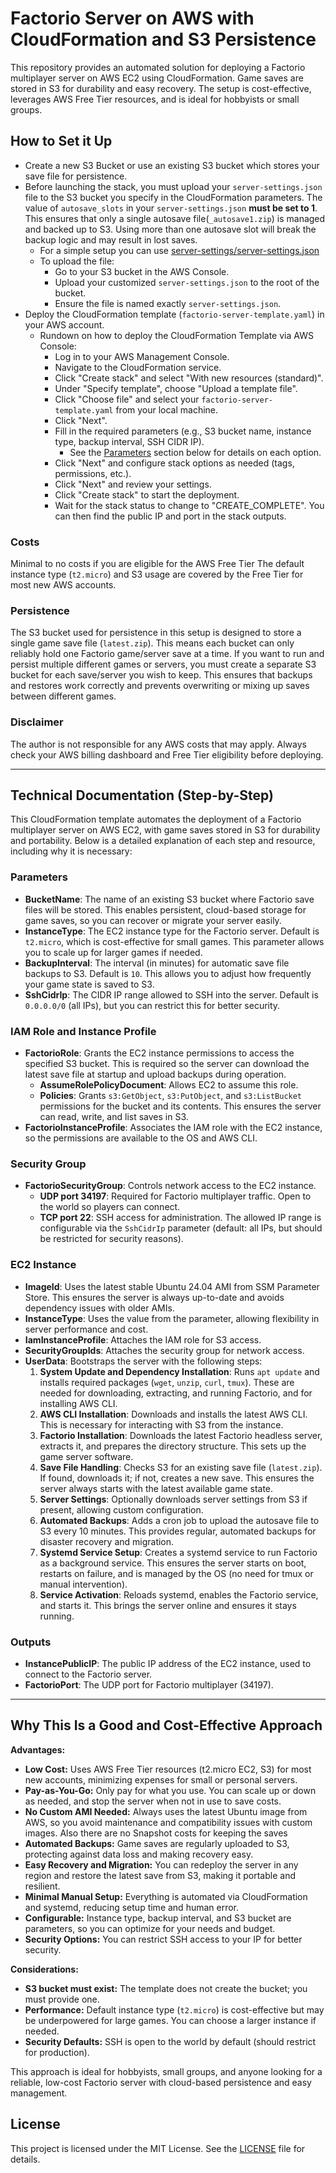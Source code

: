 # Factorio Server on AWS with CloudFormation and S3 Persistence
This repository provides an automated solution for deploying a Factorio multiplayer server on AWS EC2 using CloudFormation. Game saves are stored in S3 for durability and easy recovery. The setup is cost-effective, leverages AWS Free Tier resources, and is ideal for hobbyists or small groups.
## How to Set it Up
- Create a new S3 Bucket or use an existing S3 bucket which stores your save file for persistence.
- Before launching the stack, you must upload your `server-settings.json` file to the S3 bucket
you specify in the CloudFormation parameters. The value of `autosave_slots` in your
`server-settings.json` **must be set to 1**. 
This ensures that only a single autosave file(`_autosave1.zip`) is managed and backed up to S3. 
Using more than one autosave slot will break the backup logic and may result in lost saves.
  - For a simple setup you can use [server-settings/server-settings.json](server-settings/server-settings.json)
  - To upload the file:
    - Go to your S3 bucket in the AWS Console.
    - Upload your customized `server-settings.json` to the root of the bucket.
    - Ensure the file is named exactly `server-settings.json`.
- Deploy the CloudFormation template (`factorio-server-template.yaml`) in your AWS account.
  - Rundown on how to deploy the CloudFormation Template via AWS Console:
    - Log in to your AWS Management Console.
    - Navigate to the CloudFormation service.
    - Click "Create stack" and select "With new resources (standard)".
    - Under "Specify template", choose "Upload a template file".
    - Click "Choose file" and select your `factorio-server-template.yaml` from your local machine.
    - Click "Next".
    - Fill in the required parameters (e.g., S3 bucket name, instance type, backup interval, SSH CIDR IP). 
      - See the [Parameters](#parameters) section below for details on each option.
    - Click "Next" and configure stack options as needed (tags, permissions, etc.).
    - Click "Next" and review your settings.
    - Click "Create stack" to start the deployment.
    - Wait for the stack status to change to "CREATE_COMPLETE". You can then find the public IP and port in the stack outputs.
### Costs
Minimal to no costs if you are eligible for the AWS Free Tier
The default instance type (`t2.micro`) and S3 usage are covered by the Free Tier for most new AWS accounts.
### Persistence
The S3 bucket used for persistence in this setup is designed to store a single game save file (`latest.zip`). This means each bucket can only reliably hold one Factorio game/server save at a time. If you want to run and persist multiple different games or servers, you must create a separate S3 bucket for each save/server you wish to keep. This ensures that backups and restores work correctly and prevents overwriting or mixing up saves between different games.

### Disclaimer 
The author is not responsible for any AWS costs that may apply. Always check your AWS billing dashboard and Free Tier eligibility before deploying.

---

## Technical Documentation (Step-by-Step)

This CloudFormation template automates the deployment of a Factorio multiplayer server on AWS EC2, with game saves stored in S3 for durability and portability. Below is a detailed explanation of each step and resource, including why it is necessary:

###  Parameters
- **BucketName**: The name of an existing S3 bucket where Factorio save files will be stored. This enables persistent, cloud-based storage for game saves, so you can recover or migrate your server easily.
- **InstanceType**: The EC2 instance type for the Factorio server. Default is `t2.micro`, which is cost-effective for small games. This parameter allows you to scale up for larger games if needed.
- **BackupInterval**: The interval (in minutes) for automatic save file backups to S3. Default is `10`. This allows you to adjust how frequently your game state is saved to S3.
- **SshCidrIp**: The CIDR IP range allowed to SSH into the server. Default is `0.0.0.0/0` (all IPs), but you can restrict this for better security.

###  IAM Role and Instance Profile
- **FactorioRole**: Grants the EC2 instance permissions to access the specified S3 bucket. This is required so the server can download the latest save file at startup and upload backups during operation.
  - **AssumeRolePolicyDocument**: Allows EC2 to assume this role.
  - **Policies**: Grants `s3:GetObject`, `s3:PutObject`, and `s3:ListBucket` permissions for the bucket and its contents. This ensures the server can read, write, and list saves in S3.
- **FactorioInstanceProfile**: Associates the IAM role with the EC2 instance, so the permissions are available to the OS and AWS CLI.

###  Security Group
- **FactorioSecurityGroup**: Controls network access to the EC2 instance.
  - **UDP port 34197**: Required for Factorio multiplayer traffic. Open to the world so players can connect.
  - **TCP port 22**: SSH access for administration. The allowed IP range is configurable via the `SshCidrIp` parameter (default: all IPs, but should be restricted for security reasons).

###  EC2 Instance
- **ImageId**: Uses the latest stable Ubuntu 24.04 AMI from SSM Parameter Store. This ensures the server is always up-to-date and avoids dependency issues with older AMIs.
- **InstanceType**: Uses the value from the parameter, allowing flexibility in server performance and cost.
- **IamInstanceProfile**: Attaches the IAM role for S3 access.
- **SecurityGroupIds**: Attaches the security group for network access.
- **UserData**: Bootstraps the server with the following steps:
  1. **System Update and Dependency Installation**: Runs `apt update` and installs required packages (`wget`, `unzip`, `curl`, `tmux`). These are needed for downloading, extracting, and running Factorio, and for installing AWS CLI.
  2. **AWS CLI Installation**: Downloads and installs the latest AWS CLI. This is necessary for interacting with S3 from the instance.
  3. **Factorio Installation**: Downloads the latest Factorio headless server, extracts it, and prepares the directory structure. This sets up the game server software.
  4. **Save File Handling**: Checks S3 for an existing save file (`latest.zip`). If found, downloads it; if not, creates a new save. This ensures the server always starts with the latest available game state.
  5. **Server Settings**: Optionally downloads server settings from S3 if present, allowing custom configuration.
  6. **Automated Backups**: Adds a cron job to upload the autosave file to S3 every 10 minutes. This provides regular, automated backups for disaster recovery and migration.
  7. **Systemd Service Setup**: Creates a systemd service to run Factorio as a background service. This ensures the server starts on boot, restarts on failure, and is managed by the OS (no need for tmux or manual intervention).
  8. **Service Activation**: Reloads systemd, enables the Factorio service, and starts it. This brings the server online and ensures it stays running.

###  Outputs
- **InstancePublicIP**: The public IP address of the EC2 instance, used to connect to the Factorio server.
- **FactorioPort**: The UDP port for Factorio multiplayer (34197).

---

## Why This Is a Good and Cost-Effective Approach

**Advantages:**
- **Low Cost:** Uses AWS Free Tier resources (t2.micro EC2, S3) for most new accounts, minimizing expenses for small or personal servers.
- **Pay-as-You-Go:** Only pay for what you use. You can scale up or down as needed, and stop the server when not in use to save costs.
- **No Custom AMI Needed:** Always uses the latest Ubuntu image from AWS, so you avoid maintenance and compatibility issues with custom images. Also there are no Snapshot costs for keeping the saves
- **Automated Backups:** Game saves are regularly uploaded to S3, protecting against data loss and making recovery easy.
- **Easy Recovery and Migration:** You can redeploy the server in any region and restore the latest save from S3, making it portable and resilient.
- **Minimal Manual Setup:** Everything is automated via CloudFormation and systemd, reducing setup time and human error.
- **Configurable:** Instance type, backup interval, and S3 bucket are parameters, so you can optimize for your needs and budget.
- **Security Options:** You can restrict SSH access to your IP for better security.

**Considerations:**
- **S3 bucket must exist:** The template does not create the bucket; you must provide one.
- **Performance:** Default instance type (`t2.micro`) is cost-effective but may be underpowered for large games. You can choose a larger instance if needed.
- **Security Defaults:** SSH is open to the world by default (should restrict for production).

This approach is ideal for hobbyists, small groups, and anyone looking for a reliable, low-cost Factorio server with cloud-based persistence and easy management.

## License

This project is licensed under the MIT License. See the [LICENSE](LICENSE) file for details.


